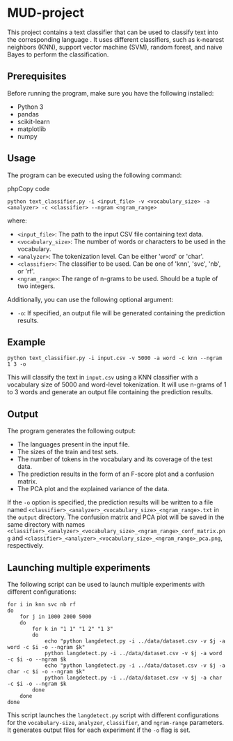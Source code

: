 # MUD-project
This project contains a text classifier that can be used to classify text into the corresponding language .
It uses different classifiers, such as k-nearest neighbors (KNN), support vector machine (SVM), random forest, and naive Bayes to perform the classification.

## Prerequisites

Before running the program, make sure you have the following installed:

-   Python 3
-   pandas
-   scikit-learn
-   matplotlib
-   numpy

## Usage

The program can be executed using the following command:

phpCopy code

`python text_classifier.py -i <input_file> -v <vocabulary_size> -a <analyzer> -c <classifier> --ngram <ngram_range>` 

where:

-   `<input_file>`: The path to the input CSV file containing text data.
-   `<vocabulary_size>`: The number of words or characters to be used in the vocabulary.
-   `<analyzer>`: The tokenization level. Can be either 'word' or 'char'.
-   `<classifier>`: The classifier to be used. Can be one of 'knn', 'svc', 'nb', or 'rf'.
-   `<ngram_range>`: The range of n-grams to be used. Should be a tuple of two integers.

Additionally, you can use the following optional argument:

-   `-o`: If specified, an output file will be generated containing the prediction results.

## Example

`python text_classifier.py -i input.csv -v 5000 -a word -c knn --ngram 1 3 -o` 

This will classify the text in `input.csv` using a KNN classifier with a vocabulary size of 5000 and word-level tokenization. It will use n-grams of 1 to 3 words and generate an output file containing the prediction results.

## Output

The program generates the following output:

-   The languages present in the input file.
-   The sizes of the train and test sets.
-   The number of tokens in the vocabulary and its coverage of the test data.
-   The prediction results in the form of an F-score plot and a confusion matrix.
-   The PCA plot and the explained variance of the data.

If the `-o` option is specified, the prediction results will be written to a file named `<classifier>_<analyzer>_<vocabulary_size>_<ngram_range>.txt` in the `output` directory. The confusion matrix and PCA plot will be saved in the same directory with names `<classifier>_<analyzer>_<vocabulary_size>_<ngram_range>_conf_matrix.png` and `<classifier>_<analyzer>_<vocabulary_size>_<ngram_range>_pca.png`, respectively.

## Launching multiple experiments

The following script can be used to launch multiple experiments with different configurations:

```console
for i in knn svc nb rf
do
    for j in 1000 2000 5000
    do
        for k in "1 1" "1 2" "1 3"
        do
            echo "python langdetect.py -i ../data/dataset.csv -v $j -a word -c $i -o --ngram $k"
            python langdetect.py -i ../data/dataset.csv -v $j -a word -c $i -o --ngram $k
            echo "python langdetect.py -i ../data/dataset.csv -v $j -a char -c $i -o --ngram $k"
            python langdetect.py -i ../data/dataset.csv -v $j -a char -c $i -o --ngram $k
        done
    done
done
```

This script launches the `langdetect.py` script with different configurations for the `vocabulary-size`, `analyzer`, `classifier`, and `ngram-range` parameters. It generates output files for each experiment if the `-o` flag is set.